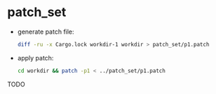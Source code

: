 # patch_set

- generate patch file:

  ```sh
  diff -ru -x Cargo.lock workdir-1 workdir > patch_set/p1.patch
  ```

- apply patch:

  ```sh
  cd workdir && patch -p1 < ../patch_set/p1.patch
  ```

TODO
